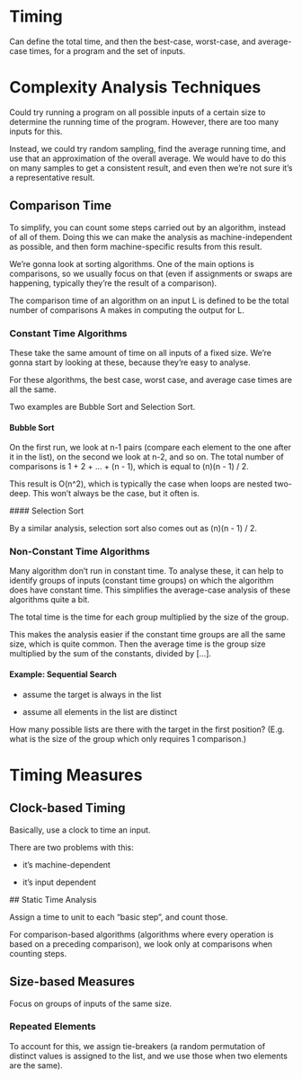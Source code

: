 # Timing

Can define the total time, and then the best-case, worst-case, and average-case times, for a program and the set of inputs.

# Complexity Analysis Techniques

Could try running a program on all possible inputs of a certain size to determine the running time of the program. However, there are too many inputs for this.

Instead, we could try random sampling, find the average running time, and use that an approximation of the overall average. We would have to do this on many samples to get a consistent result, and even then we’re not sure it’s a representative result.

## Comparison Time

To simplify, you can count some steps carried out by an algorithm, instead of all of them. Doing this we can make the analysis as machine-independent as possible, and then form machine-specific results from this result.

We’re gonna look at sorting algorithms. One of the main options is comparisons, so we usually focus on that (even if assignments or swaps are happening, typically they’re the result of a comparison).

The comparison time of an algorithm on an input L is defined to be the total number of comparisons A makes in computing the output for L.

### Constant Time Algorithms

These take the same amount of time on all inputs of a fixed size. We’re gonna start by looking at these, because they’re easy to analyse.

For these algorithms, the best case, worst case, and average case times are all the same.

Two examples are Bubble Sort and Selection Sort.

#### Bubble Sort

On the first run, we look at n-1 pairs (compare each element to the one after it in the list), on the second we look at n-2, and so on. The total number of comparisons is 1 + 2 + … + (n - 1), which is equal to (n)(n - 1) / 2.

This result is O(n^2), which is typically the case when loops are nested two-deep. This won’t always be the case, but it often is.

#### Selection Sort

By a similar analysis, selection sort also comes out as (n)(n - 1) / 2.

### Non-Constant Time Algorithms

Many algorithm don’t run in constant time. To analyse these, it can help to identify groups of inputs (constant time groups) on which the algorithm does have constant time. This simplifies the average-case analysis of these algorithms quite a bit.

The total time is the time for each group multiplied by the size of the group.

This makes the analysis easier if the constant time groups are all the same size, which is quite common. Then the average time is the group size multiplied by the sum of the constants, divided by […].

#### Example: Sequential Search

* assume the target is always in the list

* assume all elements in the list are distinct

How many possible lists are there with the target in the first position? (E.g. what is the size of the group which only requires 1 comparison.)

# Timing Measures

## Clock-based Timing

Basically, use a clock to time an input.

There are two problems with this:

* it’s machine-dependent

* it’s input dependent

## Static Time Analysis

Assign a time to unit to each “basic step”, and count those.

For comparison-based algorithms (algorithms where every operation is based on a preceding comparison), we look only at comparisons when counting steps.

## Size-based Measures

Focus on groups of inputs of the same size.

### Repeated Elements

To account for this, we assign tie-breakers (a random permutation of distinct values is assigned to the list, and we use those when two elements are the same).
